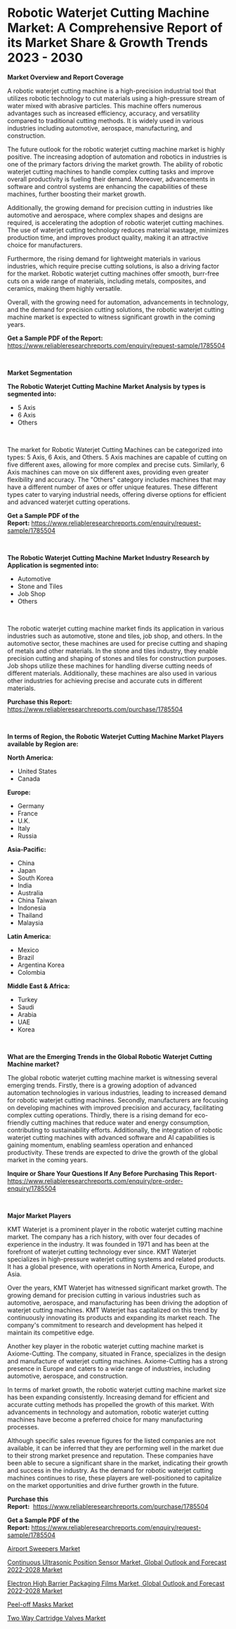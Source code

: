 <p><h1>Robotic Waterjet Cutting Machine Market: A Comprehensive Report of its Market Share & Growth Trends 2023 - 2030</h1></p><p><strong>Market Overview and Report Coverage</strong></p>
<p><p>A robotic waterjet cutting machine is a high-precision industrial tool that utilizes robotic technology to cut materials using a high-pressure stream of water mixed with abrasive particles. This machine offers numerous advantages such as increased efficiency, accuracy, and versatility compared to traditional cutting methods. It is widely used in various industries including automotive, aerospace, manufacturing, and construction.</p><p>The future outlook for the robotic waterjet cutting machine market is highly positive. The increasing adoption of automation and robotics in industries is one of the primary factors driving the market growth. The ability of robotic waterjet cutting machines to handle complex cutting tasks and improve overall productivity is fueling their demand. Moreover, advancements in software and control systems are enhancing the capabilities of these machines, further boosting their market growth.</p><p>Additionally, the growing demand for precision cutting in industries like automotive and aerospace, where complex shapes and designs are required, is accelerating the adoption of robotic waterjet cutting machines. The use of waterjet cutting technology reduces material wastage, minimizes production time, and improves product quality, making it an attractive choice for manufacturers.</p><p>Furthermore, the rising demand for lightweight materials in various industries, which require precise cutting solutions, is also a driving factor for the market. Robotic waterjet cutting machines offer smooth, burr-free cuts on a wide range of materials, including metals, composites, and ceramics, making them highly versatile.</p><p>Overall, with the growing need for automation, advancements in technology, and the demand for precision cutting solutions, the robotic waterjet cutting machine market is expected to witness significant growth in the coming years.</p></p>
<p><strong>Get a Sample PDF of the Report:</strong> <a href="https://www.reliableresearchreports.com/enquiry/request-sample/1785504">https://www.reliableresearchreports.com/enquiry/request-sample/1785504</a></p>
<p>&nbsp;</p>
<p><strong>Market Segmentation</strong></p>
<p><strong>The Robotic Waterjet Cutting Machine Market Analysis by types is segmented into:</strong></p>
<p><ul><li>5 Axis</li><li>6 Axis</li><li>Others</li></ul></p>
<p>&nbsp;</p>
<p><p>The market for Robotic Waterjet Cutting Machines can be categorized into types: 5 Axis, 6 Axis, and Others. 5 Axis machines are capable of cutting on five different axes, allowing for more complex and precise cuts. Similarly, 6 Axis machines can move on six different axes, providing even greater flexibility and accuracy. The "Others" category includes machines that may have a different number of axes or offer unique features. These different types cater to varying industrial needs, offering diverse options for efficient and advanced waterjet cutting operations.</p></p>
<p><strong>Get a Sample PDF of the Report:</strong>&nbsp;<a href="https://www.reliableresearchreports.com/enquiry/request-sample/1785504">https://www.reliableresearchreports.com/enquiry/request-sample/1785504</a></p>
<p>&nbsp;</p>
<p><strong>The Robotic Waterjet Cutting Machine Market Industry Research by Application is segmented into:</strong></p>
<p><ul><li>Automotive</li><li>Stone and Tiles</li><li>Job Shop</li><li>Others</li></ul></p>
<p>&nbsp;</p>
<p><p>The robotic waterjet cutting machine market finds its application in various industries such as automotive, stone and tiles, job shop, and others. In the automotive sector, these machines are used for precise cutting and shaping of metals and other materials. In the stone and tiles industry, they enable precision cutting and shaping of stones and tiles for construction purposes. Job shops utilize these machines for handling diverse cutting needs of different materials. Additionally, these machines are also used in various other industries for achieving precise and accurate cuts in different materials.</p></p>
<p><strong>Purchase this Report:</strong>&nbsp; <a href="https://www.reliableresearchreports.com/purchase/1785504">https://www.reliableresearchreports.com/purchase/1785504</a></p>
<p>&nbsp;</p>
<p><strong>In terms of Region, the Robotic Waterjet Cutting Machine Market Players available by Region are:</strong></p>
<p>
    <p> <strong> North America: </strong>
        <ul>
            <li>United States</li>
            <li>Canada</li>
        </ul>
        </p> 
    <p> <strong> Europe: </strong>
        <ul>
            <li>Germany</li>
            <li>France</li>
            <li>U.K.</li>
            <li>Italy</li>
            <li>Russia</li>
        </ul>
        </p> 
    <p> <strong> Asia-Pacific: </strong>
        <ul>
            <li>China</li>
            <li>Japan</li>
            <li>South Korea</li>
            <li>India</li>
            <li>Australia</li>
            <li>China Taiwan</li>
            <li>Indonesia</li>
            <li>Thailand</li>
            <li>Malaysia</li>
        </ul>
        </p> 
    <p> <strong> Latin America: </strong>
        <ul>
            <li>Mexico</li>
            <li>Brazil</li>
            <li>Argentina Korea</li>
            <li>Colombia</li>
        </ul>
        </p> 
    <p> <strong> Middle East & Africa: </strong>
        <ul>
            <li>Turkey</li>
            <li>Saudi</li>
            <li>Arabia</li>
            <li>UAE</li>
            <li>Korea</li>
        </ul>
    </p>
    </p>
<p>&nbsp;</p>
<p><strong>What are the Emerging Trends in the Global Robotic Waterjet Cutting Machine market?</strong></p>
<p><p>The global robotic waterjet cutting machine market is witnessing several emerging trends. Firstly, there is a growing adoption of advanced automation technologies in various industries, leading to increased demand for robotic waterjet cutting machines. Secondly, manufacturers are focusing on developing machines with improved precision and accuracy, facilitating complex cutting operations. Thirdly, there is a rising demand for eco-friendly cutting machines that reduce water and energy consumption, contributing to sustainability efforts. Additionally, the integration of robotic waterjet cutting machines with advanced software and AI capabilities is gaining momentum, enabling seamless operation and enhanced productivity. These trends are expected to drive the growth of the global market in the coming years.</p></p>
<p><strong>Inquire or Share Your Questions If Any Before Purchasing This Report</strong>- <a href="https://www.reliableresearchreports.com/enquiry/pre-order-enquiry/1785504">https://www.reliableresearchreports.com/enquiry/pre-order-enquiry/1785504</a></p>
<p>&nbsp;</p>
<p><strong>Major Market Players</strong></p>
<p><p>KMT Waterjet is a prominent player in the robotic waterjet cutting machine market. The company has a rich history, with over four decades of experience in the industry. It was founded in 1971 and has been at the forefront of waterjet cutting technology ever since. KMT Waterjet specializes in high-pressure waterjet cutting systems and related products. It has a global presence, with operations in North America, Europe, and Asia.</p><p>Over the years, KMT Waterjet has witnessed significant market growth. The growing demand for precision cutting in various industries such as automotive, aerospace, and manufacturing has been driving the adoption of waterjet cutting machines. KMT Waterjet has capitalized on this trend by continuously innovating its products and expanding its market reach. The company's commitment to research and development has helped it maintain its competitive edge.</p><p>Another key player in the robotic waterjet cutting machine market is Axiome-Cutting. The company, situated in France, specializes in the design and manufacture of waterjet cutting machines. Axiome-Cutting has a strong presence in Europe and caters to a wide range of industries, including automotive, aerospace, and construction.</p><p>In terms of market growth, the robotic waterjet cutting machine market size has been expanding consistently. Increasing demand for efficient and accurate cutting methods has propelled the growth of this market. With advancements in technology and automation, robotic waterjet cutting machines have become a preferred choice for many manufacturing processes.</p><p>Although specific sales revenue figures for the listed companies are not available, it can be inferred that they are performing well in the market due to their strong market presence and reputation. These companies have been able to secure a significant share in the market, indicating their growth and success in the industry. As the demand for robotic waterjet cutting machines continues to rise, these players are well-positioned to capitalize on the market opportunities and drive further growth in the future.</p></p>
<p><strong>Purchase this Report:</strong>&nbsp;&nbsp;<a href="https://www.reliableresearchreports.com/purchase/1785504">https://www.reliableresearchreports.com/purchase/1785504</a></p>
<p></p>
<p><strong>Get a Sample PDF of the Report:</strong>&nbsp;<a href="https://www.reliableresearchreports.com/enquiry/request-sample/1785504">https://www.reliableresearchreports.com/enquiry/request-sample/1785504</a></p>
<p><p><a href="https://www.linkedin.com/pulse/airport-sweepers-market-size-share-amp-trends/">Airport Sweepers Market</a></p><p><a href="https://medium.com/@lottiejerde6456/continuous-ultrasonic-position-sensor-market-global-outlook-and-forecast-2022-2028-market-size-and-74c71c9077d0">Continuous Ultrasonic Position Sensor Market, Global Outlook and Forecast 2022-2028 Market</a></p><p><a href="https://medium.com/@myrtleebert1913/electron-high-barrier-packaging-films-market-global-outlook-and-forecast-2022-2028-market-25e76f3a1ee1">Electron High Barrier Packaging Films Market, Global Outlook and Forecast 2022-2028 Market</a></p><p><a href="https://www.linkedin.com/pulse/peel-off-masks-market-challenges-opportunities/">Peel-off Masks Market</a></p><p><a href="https://www.linkedin.com/pulse/two-way-cartridge-valves-market-size-2023-2030/">Two Way Cartridge Valves Market</a></p></p>